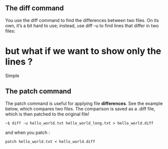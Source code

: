 ## The diff command
You use the diff command to find the differences between two files. On its own, it’s a bit hard to use; instead, use diff -u to find lines that differ in two files:

# but what if we want to show only the lines ?

Simple 

## The patch command
The patch command is useful for applying file **differences**. See the example below, which compares two files. The comparison is saved as a .diff file, which is then patched to the original file!

`~$ diff -u hello_world.txt hello_world_long.txt > hello_world.diff`

and when you patch : 

`patch hello_world.txt < hello_world.diff`